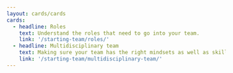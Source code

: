 ```yaml
---
layout: cards/cards
cards:
  - headline: Roles
    text: Understand the roles that need to go into your team.
    link: '/starting-team/roles/'
  - headline: Multidisciplinary team
    text: Making sure your team has the right mindsets as well as skills.
    link: '/starting-team/multidisciplinary-team/'
---
```



